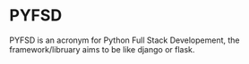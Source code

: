 # PYFSD

PYFSD is an acronym for Python Full Stack Developement, the framework/libruary aims to be like django or flask.
